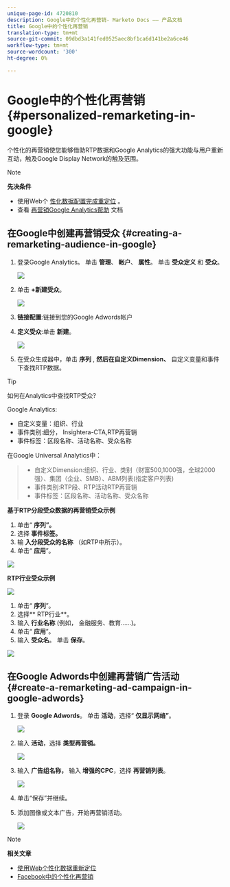```yaml
---
unique-page-id: 4720810
description: Google中的个性化再营销- Marketo Docs —— 产品文档
title: Google中的个性化再营销
translation-type: tm+mt
source-git-commit: 09dbd3a141fed0525aec8bf1ca6d141be2a6ce46
workflow-type: tm+mt
source-wordcount: '300'
ht-degree: 0%

---
```



# Google中的个性化再营销 {#personalized-remarketing-in-google}

个性化的再营销使您能够借助RTP数据和Google Analytics的强大功能与用户重新互动，触及Google Display Network的触及范围。

>[!NOTE]
>
>**先决条件**
>
>* 使用Web个 [性化数据配置完成重定位](retargeting-with-web-personalization-data.md) 。
>* 查看 [再营销Google Analytics帮助](https://support.google.com/analytics/topic/2611283?hl=en&amp;ref_topic=3413645) 文档

>



## 在Google中创建再营销受众 {#creating-a-remarketing-audience-in-google}

1. 登录Google Analytics。 单击 **管理**、 **帐户**、 **属性**。 单击 **受众定义** 和 **受众**。

   ![](assets/remarketing-ga-screenshots.jpg)

1. 单击 **+新建受众**。

   ![](assets/image2015-1-15-17-3a26-3a40.png)

1. **链接配置**:链接到您的Google Adwords帐户
1. **定义受众**:单击 **新建**。

   ![](assets/image2015-1-15-17-3a32-3a4.png)

1. 在受众生成器中，单击 **序列** , **然后在自定义Dimension、** 自定义变量和事件下查找RTP数据。

>[!TIP]
>
>如何在Analytics中查找RTP受众?
>
>Google Analytics:
>
>* 自定义变量：组织、行业
>* 事件类别:细分， Insightera-CTA,RTP再营销
>* 事件标签：区段名称、活动名称、受众名称

>
>
在Google Universal Analytics中：
>
>* 自定义Dimension:组织、行业、类别（财富500,1000强，全球2000强）、集团（企业、SMB）、ABM列表(指定客户列表)
>* 事件类别:RTP段、RTP活动RTP再营销
>* 事件标签：区段名称、活动名称、受众名称

>



**基于RTP分段受众数据的再营销受众示例**

1. 单击“ **序列”。**
1. 选择 **事件标签。**
1. 输 **入分段受众的名称** （如RTP中所示）。
1. 单击“ **应用**”。

![](assets/image2015-2-10-14-3a51-3a43.png)

**RTP行业受众示例**

![](assets/image2015-1-15-17-3a36-3a5.png)

1. 单击“ **序列**”。
1. 选择** RTP行业**。
1. 输入 **行业名称** (例如， 金融服务、教育……)。
1. 单击“ **应用**”。
1. 输入 **受众名**。 单击 **保存**。

![](assets/image2015-1-15-18-3a29-3a16.png)

## 在Google Adwords中创建再营销广告活动 {#create-a-remarketing-ad-campaign-in-google-adwords}

1. 登录 **Google Adwords**。 单击 **活动**，选择“ **仅显示网络”**。

   ![](assets/image2015-1-15-18-3a31-3a58.png)

1. 输入 **活动**，选择 **类型再营销。**

   ![](assets/image2015-1-15-18-3a35-3a7.png)

1. 输入 **广告组名称，** 输入 **增强的CPC**，选择 **再营销列表**。

   ![](assets/image2015-1-15-18-3a51-3a57.png)

1. 单击“保存”并继续。
1. 添加图像或文本广告，开始再营销活动。

   ![](assets/image2015-1-15-18-3a47-3a21.png)

>[!NOTE]
>
>**相关文章**
>
>* [使用Web个性化数据重新定位](retargeting-with-web-personalization-data.md)
>* [Facebook中的个性化再营销](personalized-remarketing-in-facebook.md)

